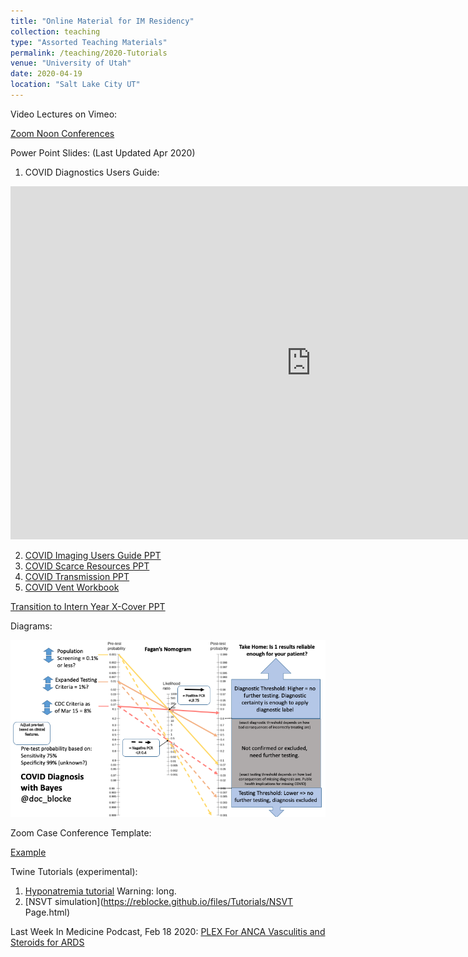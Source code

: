 ```yaml
---
title: "Online Material for IM Residency"
collection: teaching
type: "Assorted Teaching Materials"
permalink: /teaching/2020-Tutorials
venue: "University of Utah"
date: 2020-04-19
location: "Salt Lake City UT"
---
```


Video Lectures on Vimeo:

[Zoom Noon Conferences](https://vimeo.com/channels/1565556)

Power Point Slides: (Last Updated Apr 2020)

1. COVID Diagnostics Users Guide:
<iframe src="https://uofutah-my.sharepoint.com/personal/u0476159_umail_utah_edu/_layouts/15/Doc.aspx?sourcedoc={9a4f732c-761c-4bb2-82e0-b3f31d9723e6}&amp;action=embedview&amp;wdAr=1.7777777777777777" width="962px" height="565px" frameborder="0">This is an embedded <a target="_blank" href="https://office.com">Microsoft Office</a> presentation, powered by <a target="_blank" href="https://office.com/webapps">Office</a>.</iframe>

2. [COVID Imaging Users Guide PPT](https://reblocke.github.io/files/COVID_Imaging_Users_Guide.pptx)
3. [COVID Scarce Resources PPT](https://reblocke.github.io/files/COVID_Scarce_Resources.pptx)
4. [COVID Transmission PPT](https://reblocke.github.io/files/COVID_Transmission_101.pptx)
5. [COVID Vent Workbook](https://reblocke.github.io/files/COVID_Vent_Basics_Workbook_Combined.docx)

[Transition to Intern Year X-Cover PPT](https://reblocke.github.io/files/TTI_5_common_On_Call.pptx)

Diagrams:

<img src='/images/Fagan_COVID.png'>

Zoom Case Conference Template:

[Example](https://reblocke.github.io/files/ExampleMSConfCase.pptx)

Twine Tutorials (experimental):

1. [Hyponatremia tutorial](https://reblocke.github.io/files/Tutorials/Hyponatremia.html) Warning: long.
2. [NSVT simulation](https://reblocke.github.io/files/Tutorials/NSVT Page.html)

Last Week In Medicine Podcast, Feb 18 2020:
[PLEX For ANCA Vasculitis and Steroids for ARDS](https://www.stitcher.com/podcast/stephen-jenkins/last-week-in-medicine/e/67438992)
